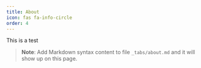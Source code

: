 ```yaml
---
title: About
icon: fas fa-info-circle
order: 4
---
```


This is a test
> **Note**: Add Markdown syntax content to file `_tabs/about.md` and it will show up on this page.
